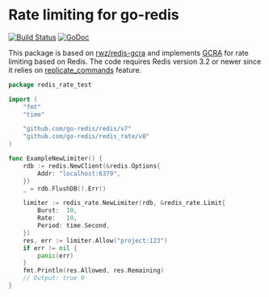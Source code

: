 # Rate limiting for go-redis

[![Build Status](https://travis-ci.org/go-redis/redis_rate.svg?branch=master)](https://travis-ci.org/go-redis/redis_rate)
[![GoDoc](https://godoc.org/github.com/go-redis/redis_rate?status.svg)](https://godoc.org/github.com/go-redis/redis_rate)

This package is based on [rwz/redis-gcra](https://github.com/rwz/redis-gcra) and implements [GCRA](https://en.wikipedia.org/wiki/Generic_cell_rate_algorithm) for rate limiting based on Redis. The code requires Redis version 3.2 or newer since it relies on [replicate_commands](https://redis.io/commands/eval#replicating-commands-instead-of-scripts) feature.

```go
package redis_rate_test

import (
	"fmt"
	"time"

	"github.com/go-redis/redis/v7"
	"github.com/go-redis/redis_rate/v8"
)

func ExampleNewLimiter() {
	rdb := redis.NewClient(&redis.Options{
		Addr: "localhost:6379",
	})
	_ = rdb.FlushDB().Err()

	limiter := redis_rate.NewLimiter(rdb, &redis_rate.Limit{
		Burst:  10,
		Rate:   10,
		Period: time.Second,
	})
	res, err := limiter.Allow("project:123")
	if err != nil {
		panic(err)
	}
	fmt.Println(res.Allowed, res.Remaining)
	// Output: true 9
}
```
